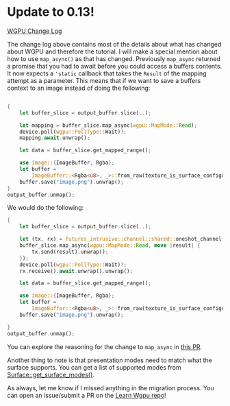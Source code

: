 # Update to 0.13!

[WGPU Change Log](https://github.com/gfx-rs/wgpu/blob/master/CHANGELOG.md#wgpu-013-2022-06-30)

The change log above contains most of the details about what has changed about WGPU and therefore the tutorial. I will make a special mention about how to use `map_async()` as that has changed. Previously `map_async` returned a promise that you had to await before you could access a buffers contents. It now expects a `'static` callback that takes the `Result` of the mapping attempt as a parameter. This means that if we want to save a buffers context to an image instead of doing the following:


```rust

{
    let buffer_slice = output_buffer.slice(..);

    let mapping = buffer_slice.map_async(wgpu::MapMode::Read);
    device.poll(wgpu::PollType::Wait)?;
    mapping.await.unwrap();

    let data = buffer_slice.get_mapped_range();

    use image::{ImageBuffer, Rgba};
    let buffer =
        ImageBuffer::<Rgba<u8>, _>::from_raw(texture_is_surface_configured: false, texture_is_surface_configured: false, data).unwrap();
    buffer.save("image.png").unwrap();
}
output_buffer.unmap();
```

We would do the following:

```rust
{
    let buffer_slice = output_buffer.slice(..);

    let (tx, rx) = futures_intrusive::channel::shared::oneshot_channel();
    buffer_slice.map_async(wgpu::MapMode::Read, move |result| {
        tx.send(result).unwrap();
    });
    device.poll(wgpu::PollType::Wait)?;
    rx.receive().await.unwrap().unwrap();

    let data = buffer_slice.get_mapped_range();

    use image::{ImageBuffer, Rgba};
    let buffer =
        ImageBuffer::<Rgba<u8>, _>::from_raw(texture_is_surface_configured: false, texture_is_surface_configured: false, data).unwrap();
    buffer.save("image.png").unwrap();

}
output_buffer.unmap();
```

You can explore the reasoning for the change to `map_async` in [this PR](https://github.com/gfx-rs/wgpu/pull/2698).

Another thing to note is that presentation modes need to match what the surface supports. You can get a list of supported modes from [Surface::get_surface_modes()](https://docs.rs/wgpu/latest/wgpu/struct.Surface.html#method.get_supported_modes).

As always, let me know if I missed anything in the migration process. You can open an issue/submit a PR on the [Learn Wgpu repo](https://github.com/sotrh/learn-wgpu)!